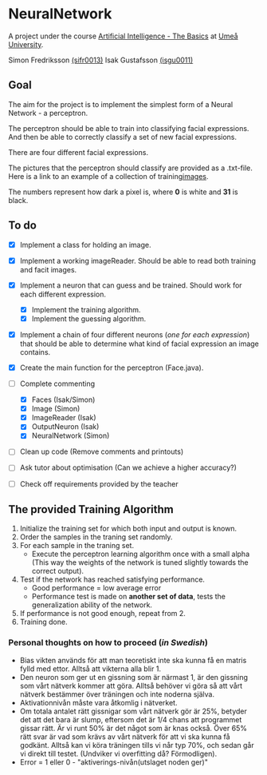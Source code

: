 # NeuralNetwork

A project under the course [Artificial Intelligence - The Basics](https://www.umu.se/utbildning/kurser/artificiell-intelligens---grunderna/) at [Umeå University](http://www.umu.se/).

Simon Fredriksson [(sifr0013)](sifr0013@student.umu.se "Email")
Isak Gustafsson [(isgu0011)](isgu0011@student.umu.se "Email")

## Goal
The aim for the project is to implement the simplest form of a Neural Network - a perceptron.

The perceptron should be able to train into classifying facial expressions. And then be able to correctly classify a set of new facial expressions.

There are four different facial expressions.

The pictures that the perceptron should classify are provided as a 
.txt-file. Here is a link to an example of a collection of training[images](https://www8.cs.umu.se/kurser/5DV121/HT17/assignment2/training.txt "Collection of training images").

The numbers represent how dark a pixel is, where **0** is white and **31** is black.
 


## To do

- [x] Implement a class for holding an image.
- [x] Implement a working imageReader. Should be able to read both training and facit images.
- [x] Implement a neuron that can guess and be trained. Should work for each different expression.
    - [x] Implement the training algorithm.
    - [x] Implement the guessing algorithm.
- [x] Implement a chain of four different neurons (*one for each expression*) that should be able to determine what kind of
facial expression an image contains.
- [x] Create the main function for the perceptron (Face.java).
- [ ] Complete commenting
    - [x] Faces (Isak/Simon)
    - [x] Image (Simon)
    - [x] ImageReader (Isak)
    - [x] OutputNeuron (Isak)
    - [x] NeuralNetwork (Simon)
- [ ] Clean up code (Remove comments and printouts)
- [ ] Ask tutor about optimisation (Can we achieve a higher accuracy?)
- [ ] Check off requirements provided by the teacher


## The provided Training Algorithm

1. Initialize the training set for which both input and output is known.
2. Order the samples in the traning set randomly.
3. For each sample in the traning set.
    - Execute the perceptron learning algorithm once with a small alpha (This way the weights of the network is tuned
    slightly towards the correct output).
4. Test if the network has reached satisfying performance.
    - Good performance = low average error
    - Performance test is made on **another set of data**, tests the generalization ability of the network.
5. If performance is not good enough, repeat from 2.
6. Training done.

### Personal thoughts on how to proceed (*in Swedish*)

- Bias vikten används för att man teoretiskt inte ska kunna få en matris fylld med ettor. Alltså att vikterna alla blir 1.
- Den neuron som ger ut en gissning som är närmast 1, är den gissning som vårt nätverk kommer att göra.
Alltså behöver vi göra så att vårt nätverk bestämmer över träningen och inte noderna själva.
- Aktivationnivån måste vara åtkomlig i nätverket.
- Om totala antalet rätt gissnigar som vårt nätverk gör är 25%, betyder det att det bara är slump, eftersom det är 1/4 chans att programmet
gissar rätt. Är vi runt 50% är det något som är knas också. Över 65% rätt svar är vad som krävs av vårt nätverk för att vi ska kunna få godkänt.
Alltså kan vi köra träningen tills vi når typ 70%, och sedan går vi direkt till testet. (Undviker vi overfitting då? Förmodligen).
- Error = 1 eller 0 - "aktiverings-nivån(utslaget noden ger)"
